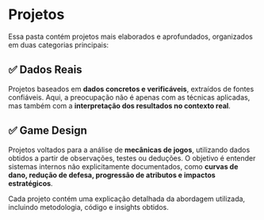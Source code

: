 # Projetos  

Essa pasta contém projetos mais elaborados e aprofundados, organizados em duas categorias principais:  

## ✅ Dados Reais  
Projetos baseados em **dados concretos e verificáveis**, extraídos de fontes confiáveis. Aqui, a preocupação não é apenas com as técnicas aplicadas, mas também com a **interpretação dos resultados no contexto real**.  

## ✅ Game Design
Projetos voltados para a análise de **mecânicas de jogos**, utilizando dados obtidos a partir de observações, testes ou deduções. O objetivo é entender sistemas internos não explicitamente documentados, como **curvas de dano, redução de defesa, progressão de atributos e impactos estratégicos**.  

Cada projeto contém uma explicação detalhada da abordagem utilizada, incluindo metodologia, código e insights obtidos.  
